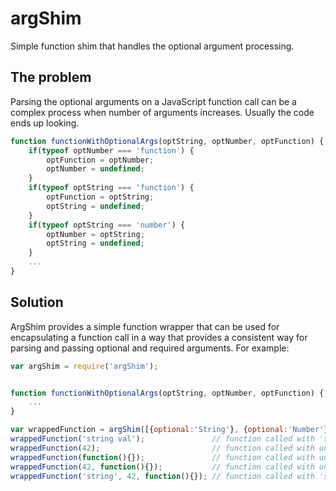 # argShim
Simple function shim that handles the optional argument processing.

## The problem

Parsing the optional arguments on a JavaScript function call can be a complex process when
number of arguments increases. Usually the code ends up looking.

```javascript
function functionWithOptionalArgs(optString, optNumber, optFunction) {
	if(typeof optNumber === 'function') {
		optFunction = optNumber;
		optNumber = undefined;
	}
	if(typeof optString === 'function') {
		optFunction = optString;
		optString = undefined;
	}
	if(typeof optString === 'number') {
		optNumber = optString;
		optString = undefined;
	}
	...
}
```

## Solution

ArgShim provides a simple function wrapper that can be used for encapsulating a function call
in a way that provides a consistent way for parsing and passing optional and required
arguments. For example:

```javascript
var argShim = require('argShim');


function functionWithOptionalArgs(optString, optNumber, optFunction) {
	...
}

var wrappedFunction = argShim([{optional:'String'}, {optional:'Number'}, {optional:'Function'}], functionWithOptionalArgs);
wrappedFunction('string val');               // function called with 'string val', undefined, undefined
wrappedFunction(42);                         // function called with undefined, 42, undefined
wrappedFunction(function(){});               // function called with undefined, undefined, function
wrappedFunction(42, function(){});           // function called with undefined, 42, function
wrappedFunction('string', 42, function(){}); // function called with 'string', 42, function


```
